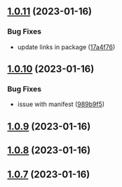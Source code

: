 ## [1.0.11](https://github.com/eliotstocker/hubitat-warmup-connect/compare/v1.0.10...v1.0.11) (2023-01-16)


### Bug Fixes

* update links in package ([17a4f76](https://github.com/eliotstocker/hubitat-warmup-connect/commit/17a4f765374e39f9d1c7a4fd2433c64f2cc6be02))



## [1.0.10](https://github.com/eliotstocker/hubitat-warmup-connect/compare/v1.0.9...v1.0.10) (2023-01-16)


### Bug Fixes

* issue with manifest ([989b9f5](https://github.com/eliotstocker/hubitat-warmup-connect/commit/989b9f5d46f966486ec52a67e4615ea2b3b644df))



## [1.0.9](https://github.com/eliotstocker/hubitat-warmup-connect/compare/v1.0.8...v1.0.9) (2023-01-16)



## [1.0.8](https://github.com/eliotstocker/hubitat-warmup-connect/compare/v1.0.7...v1.0.8) (2023-01-16)



## [1.0.7](https://github.com/eliotstocker/hubitat-warmup-connect/compare/v1.0.6...v1.0.7) (2023-01-16)



